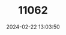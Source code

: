 ---
title: "11062"
category: "Gyldenstolpia fronto"
draft: false
date: 2024-02-22 13:03:50
languages:
  English: ["Fossorial Giant Rat"]
---
